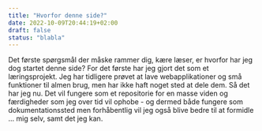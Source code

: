 ```yaml
---
title: "Hvorfor denne side?"
date: 2022-10-09T20:44:19+02:00
draft: false
status: "blabla"
---
```


Det første spørgsmål der måske rammer dig, kære læser, er hvorfor har jeg dog startet denne side? For det første
har jeg gjort det som et læringsprojekt. Jeg har tidligere prøvet at lave webapplikationer og små funktioner til almen
brug, men har ikke haft noget sted at dele dem. Så det har jeg nu. Det vil fungere som et repositorie for en masse viden
og færdigheder som jeg over tid vil ophobe - og dermed både fungere som dokumentationssted men forhåbentlig vil jeg også
blive bedre til at formidle ... mig selv, samt det jeg kan. 
